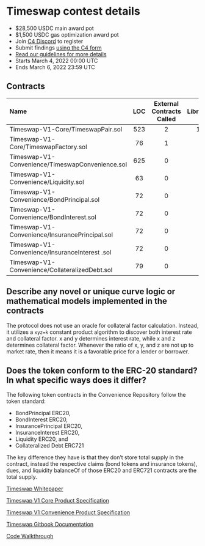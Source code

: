 # Timeswap contest details
- $28,500 USDC main award pot
- $1,500 USDC gas optimization award pot
- Join [C4 Discord](https://discord.gg/code4rena) to register
- Submit findings [using the C4 form](https://code4rena.com/contests/2022-03-timeswap-contest/submit)
- [Read our guidelines for more details](https://docs.code4rena.com/roles/wardens)
- Starts March 4, 2022 00:00 UTC
- Ends March 6, 2022 23:59 UTC

## Contracts

| Name | LOC | External Contracts Called | Libraries |
| :--- | :---: | :---: | :---: |
| Timeswap-V1-Core/TimeswapPair.sol | 523 | 2 | 11 |
| Timeswap-V1-Core/TimeswapFactory.sol | 76 | 1 | 0 |
| Timeswap-V1-Convenience/TimeswapConvenience.sol | 625 | 0 | 8 |
| Timeswap-V1-Convenience/Liquidity.sol | 63 | 0 | 2 |
| Timeswap-V1-Convenience/BondPrincipal.sol | 72 | 0 | 2 |
| Timeswap-V1-Convenience/BondInterest.sol | 72 | 0 | 2 |
| Timeswap-V1-Convenience/InsurancePrincipal.sol | 72 | 0 | 2 |
| Timeswap-V1-Convenience/InsuranceInterest .sol | 72 | 0 | 2 |
| Timeswap-V1-Convenience/CollateralizedDebt.sol | 79 | 0 | 3 |

## Describe any novel or unique curve logic or mathematical models implemented in the contracts

The protocol does not use an oracle for collateral factor calculation. Instead, it utilizes a `xyz=k` constant product algorithm to discover both interest rate and collateral factor. x and y determines interest rate, while x and z determines collateral factor. Whenever the ratio of x, y, and z are not up to market rate, then it means it is a favorable price for a lender or borrower.

## Does the token conform to the ERC-20 standard? In what specific ways does it differ?

The following token contracts in the Convenience Repository follow the token standard:
- BondPrincipal ERC20, 
- BondInterest ERC20,
- InsurancePrincipal ERC20, 
- InsuranceInterest ERC20, 
- Liquidity ERC20, and 
- Collateralized Debt ERC721

The key difference they have is that they don’t store total supply in the contract, instead the respective claims (bond tokens and insurance tokens), dues, and liquidity balanceOf of those ERC20 and ERC721 contracts are the total supply.

[Timeswap Whitepaper](https://github.com/code-423n4/2022-03-timeswap/files/8180278/Timeswap.Whitepaper.pdf)

[Timeswap V1 Core Product Specification](https://drive.google.com/file/d/1SQ_Hbv_wQVXEcFlDytAFMA03Rbi5dTLu/view?usp=sharing)

[Timeswap V1 Convenience Product Specification](https://drive.google.com/file/d/1fRgY1PABhmEA34BfxxoqM73dsXkHwSCu/view?usp=sharing)

[Timeswap Gitbook Documentation](https://timeswap.gitbook.io/timeswap/)

[Code Walkthrough](https://youtu.be/AEizNC_u_yQ)

